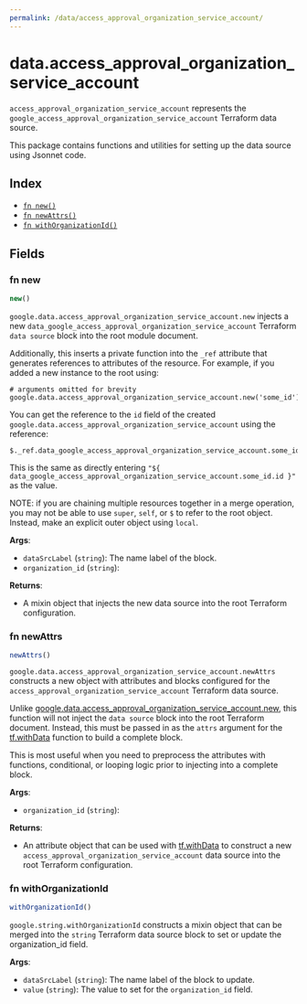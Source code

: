 ```yaml
---
permalink: /data/access_approval_organization_service_account/
---
```


# data.access_approval_organization_service_account

`access_approval_organization_service_account` represents the `google_access_approval_organization_service_account` Terraform data source.



This package contains functions and utilities for setting up the data source using Jsonnet code.


## Index

* [`fn new()`](#fn-new)
* [`fn newAttrs()`](#fn-newattrs)
* [`fn withOrganizationId()`](#fn-withorganizationid)

## Fields

### fn new

```ts
new()
```


`google.data.access_approval_organization_service_account.new` injects a new `data_google_access_approval_organization_service_account` Terraform `data source`
block into the root module document.

Additionally, this inserts a private function into the `_ref` attribute that generates references to attributes of the
resource. For example, if you added a new instance to the root using:

    # arguments omitted for brevity
    google.data.access_approval_organization_service_account.new('some_id')

You can get the reference to the `id` field of the created `google.data.access_approval_organization_service_account` using the reference:

    $._ref.data_google_access_approval_organization_service_account.some_id.get('id')

This is the same as directly entering `"${ data_google_access_approval_organization_service_account.some_id.id }"` as the value.

NOTE: if you are chaining multiple resources together in a merge operation, you may not be able to use `super`, `self`,
or `$` to refer to the root object. Instead, make an explicit outer object using `local`.

**Args**:
  - `dataSrcLabel` (`string`): The name label of the block.
  - `organization_id` (`string`): 

**Returns**:
- A mixin object that injects the new data source into the root Terraform configuration.


### fn newAttrs

```ts
newAttrs()
```


`google.data.access_approval_organization_service_account.newAttrs` constructs a new object with attributes and blocks configured for the `access_approval_organization_service_account`
Terraform data source.

Unlike [google.data.access_approval_organization_service_account.new](#fn-new), this function will not inject the `data source`
block into the root Terraform document. Instead, this must be passed in as the `attrs` argument for the
[tf.withData](https://github.com/tf-libsonnet/core/tree/main/docs#fn-withdata) function to build a complete block.

This is most useful when you need to preprocess the attributes with functions, conditional, or looping logic prior to
injecting into a complete block.

**Args**:
  - `organization_id` (`string`): 

**Returns**:
  - An attribute object that can be used with [tf.withData](https://github.com/tf-libsonnet/core/tree/main/docs#fn-withdata) to construct a new `access_approval_organization_service_account` data source into the root Terraform configuration.


### fn withOrganizationId

```ts
withOrganizationId()
```

`google.string.withOrganizationId` constructs a mixin object that can be merged into the `string`
Terraform data source block to set or update the organization_id field.



**Args**:
  - `dataSrcLabel` (`string`): The name label of the block to update.
  - `value` (`string`): The value to set for the `organization_id` field.
